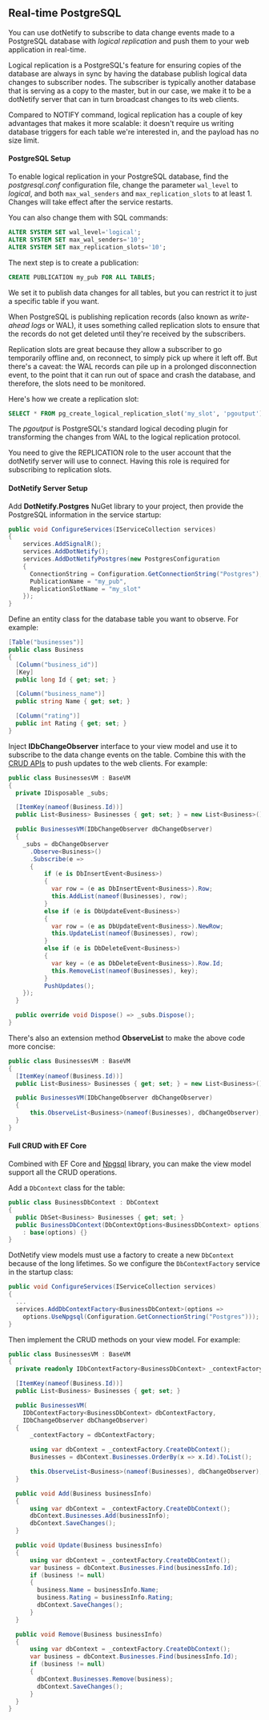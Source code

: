 ## Real-time PostgreSQL

You can use dotNetify to subscribe to data change events made to a PostgreSQL database with _logical replication_ and push them to your web application in real-time.

Logical replication is a PostgreSQL's feature for ensuring copies of the database are always in sync by having the database publish logical data changes to subscriber nodes. The subscriber is typically another database that is serving as a copy to the master, but in our case, we make it to be a dotNetify server that can in turn broadcast changes to its web clients.

Compared to NOTIFY command, logical replication has a couple of key advantages that makes it more scalable: it doesn't require us writing database triggers for each table we're interested in, and the payload has no size limit.

#### PostgreSQL Setup

To enable logical replication in your PostgreSQL database, find the _postgresql.conf_ configuration file, change the parameter `wal_level` to _logical_, and both `max_wal_senders` and `max_replication_slots` to at least 1. Changes will take effect after the service restarts.

You can also change them with SQL commands:

```sql
ALTER SYSTEM SET wal_level='logical';
ALTER SYSTEM SET max_wal_senders='10';
ALTER SYSTEM SET max_replication_slots='10';
```

The next step is to create a publication:

```sql
CREATE PUBLICATION my_pub FOR ALL TABLES;
```

We set it to publish data changes for all tables, but you can restrict it to just a specific table if you want.

When PostgreSQL is publishing replication records (also known as _write-ahead logs_ or WAL), it uses something called replication slots to ensure that the records do not get deleted until they're received by the subscribers.

Replication slots are great because they allow a subscriber to go temporarily offline and, on reconnect, to simply pick up where it left off. But there's a caveat: the WAL records can pile up in a prolonged disconnection event, to the point that it can run out of space and crash the database, and therefore, the slots need to be monitored.

Here's how we create a replication slot:

```sql
SELECT * FROM pg_create_logical_replication_slot('my_slot', 'pgoutput');
```

The _pgoutput_ is PostgreSQL's standard logical decoding plugin for transforming the changes from WAL to the logical replication protocol.

You need to give the REPLICATION role to the user account that the dotNetify server will use to connect. Having this role is required for subscribing to replication slots.

#### DotNetify Server Setup

Add **DotNetify.Postgres** NuGet library to your project, then provide the PostgreSQL information in the service startup:

```csharp
public void ConfigureServices(IServiceCollection services)
{
    services.AddSignalR();
    services.AddDotNetify();
    services.AddDotNetifyPostgres(new PostgresConfiguration
    {
      ConnectionString = Configuration.GetConnectionString("Postgres"),
      PublicationName = "my_pub",
      ReplicationSlotName = "my_slot"
    });
}
```

Define an entity class for the database table you want to observe. For example:

```csharp
[Table("businesses")]
public class Business
{
  [Column("business_id")]
  [Key]
  public long Id { get; set; }

  [Column("business_name")]
  public string Name { get; set; }

  [Column("rating")]
  public int Rating { get; set; }
}
```

Inject **IDbChangeObserver** interface to your view model and use it to subscribe to the data change events on the table. Combine this with the [CRUD APIs](/core/api/crud) to push updates to the web clients. For example:

```csharp
public class BusinessesVM : BaseVM
{
  private IDisposable _subs;

  [ItemKey(nameof(Business.Id))]
  public List<Business> Businesses { get; set; } = new List<Business>();

  public BusinessesVM(IDbChangeObserver dbChangeObserver)
  {
    _subs = dbChangeObserver
      .Observe<Business>()
      .Subscribe(e =>
      {
          if (e is DbInsertEvent<Business>)
          {
            var row = (e as DbInsertEvent<Business>).Row;
            this.AddList(nameof(Businesses), row);
          }
          else if (e is DbUpdateEvent<Business>)
          {
            var row = (e as DbUpdateEvent<Business>).NewRow;
            this.UpdateList(nameof(Businesses), row);
          }
          else if (e is DbDeleteEvent<Business>)
          {
            var key = (e as DbDeleteEvent<Business>).Row.Id;
            this.RemoveList(nameof(Businesses), key);
          }
          PushUpdates();
    });
  }

  public override void Dispose() => _subs.Dispose();
}
```

There's also an extension method **ObserveList** to make the above code more concise:

```csharp
public class BusinessesVM : BaseVM
{
  [ItemKey(nameof(Business.Id))]
  public List<Business> Businesses { get; set; } = new List<Business>();

  public BusinessesVM(IDbChangeObserver dbChangeObserver)
  {
      this.ObserveList<Business>(nameof(Businesses), dbChangeObserver);
  }
}
```

#### Full CRUD with EF Core

Combined with EF Core and [Npgsql](https://www.npgsql.org/) library, you can make the view model support all the CRUD operations.

Add a `DbContext` class for the table:

```csharp
public class BusinessDbContext : DbContext
{
  public DbSet<Business> Businesses { get; set; }
  public BusinessDbContext(DbContextOptions<BusinessDbContext> options)
    : base(options) {}
}
```

DotNetify view models must use a factory to create a new `DbContext` because of the long lifetimes. So we configure the `DbContextFactory` service in the startup class:

```csharp
public void ConfigureServices(IServiceCollection services)
{
  ...
  services.AddDbContextFactory<BusinessDbContext>(options =>
    options.UseNpgsql(Configuration.GetConnectionString("Postgres")));
}
```

Then implement the CRUD methods on your view model. For example:

```csharp
public class BusinessesVM : BaseVM
{
  private readonly IDbContextFactory<BusinessDbContext> _contextFactory;

  [ItemKey(nameof(Business.Id))]
  public List<Business> Businesses { get; set; }

  public BusinessesVM(
    IDbContextFactory<BusinessDbContext> dbContextFactory,
    IDbChangeObserver dbChangeObserver)
  {
      _contextFactory = dbContextFactory;

      using var dbContext = _contextFactory.CreateDbContext();
      Businesses = dbContext.Businesses.OrderBy(x => x.Id).ToList();

      this.ObserveList<Business>(nameof(Businesses), dbChangeObserver);
  }

  public void Add(Business businessInfo)
  {
      using var dbContext = _contextFactory.CreateDbContext();
      dbContext.Businesses.Add(businessInfo);
      dbContext.SaveChanges();
  }

  public void Update(Business businessInfo)
  {
      using var dbContext = _contextFactory.CreateDbContext();
      var business = dbContext.Businesses.Find(businessInfo.Id);
      if (business != null)
      {
        business.Name = businessInfo.Name;
        business.Rating = businessInfo.Rating;
        dbContext.SaveChanges();
      }
  }

  public void Remove(Business businessInfo)
  {
      using var dbContext = _contextFactory.CreateDbContext();
      var business = dbContext.Businesses.Find(businessInfo.Id);
      if (business != null)
      {
        dbContext.Businesses.Remove(business);
        dbContext.SaveChanges();
      }
  }
}
```
